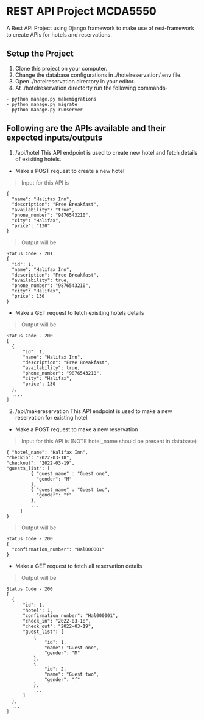 # REST API Project MCDA5550
A Rest API Project using Django framework to make use of rest-framework to create APIs for hotels and reservations.

## Setup the Project
1. Clone this project on your computer.
2. Change the database configurations in ./hotelreservation/.env file.
3. Open ./hotelreservation directory in your editor.
4. At ./hotelreservation directorty run the following commands-
```
- python manage.py makemigrations
- python manage.py migrate
- python manage.py runserver
```

## Following are the APIs available and their expected inputs/outputs
1. /api/hotel
  This API endpoint is used to create new hotel and fetch details of exisiting hotels.
  - Make a POST request to create a new hotel<br>
  >Input for this API is
  ```
  {
    "name": "Halifax Inn",
    "description": "Free Breakfast",
    "availability": "true",
    "phone_number": "9876543210",
    "city": "Halifax",
    "price": "130"
  }
  ```
  > Output will be
  ```
  Status Code - 201 
  {
    "id": 1,
    "name": "Halifax Inn",
    "description": "Free Breakfast",
    "availability": true,
    "phone_number": "9876543210",
    "city": "Halifax",
    "price": 130
}
  ```
  - Make a GET request to fetch exisiting hotels details
  > Output will be
  ```
  Status Code - 200
  [
    {
        "id": 1,
        "name": "Halifax Inn",
        "description": "Free Breakfast",
        "availability": true,
        "phone_number": "9876543210",
        "city": "Halifax",
        "price": 130
    },
    ....
  ]
  ```
2. /api/makereservation
  This API endpoint is used to make a new reservation for existing hotel.
  - Make a POST request to make a new reservation<br>
  >Input for this API is (NOTE hotel_name should be present in database)
  ```
  { "hotel_name": "Halifax Inn", 
  "checkin": "2022-03-18", 
  "checkout": "2022-03-19", 
  "guests_list": [  
           { "guest_name" : "Guest one", 
             "gender": "M" 
           },
           { "guest_name" : "Guest two", 
             "gender": "f" 
           },
           ...
       ] 
  } 
  ```
  > Output will be
  ```
  Status Code - 200
  {
    "confirmation_number": "Hal000001"
}
  ```
  - Make a GET request to fetch all reservation details
  > Output will be
  ```
  Status Code - 200
  [
    {
        "id": 1,
        "hotel": 1,
        "confirmation_number": "Hal000001",
        "check_in": "2022-03-18",
        "check_out": "2022-03-19",
        "guest_list": [
            {
                "id": 1,
                "name": "Guest one",
                "gender": "M"
            },
            {
                "id": 2,
                "name": "Guest two",
                "gender": "f"
            },
            ...
        ]
    },
    ...
  ]
  ```
